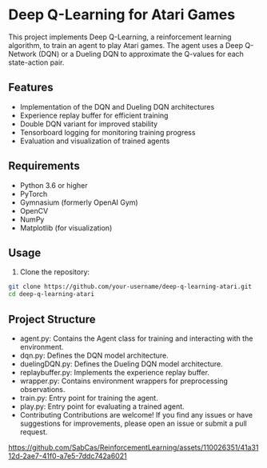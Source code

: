 # Deep Q-Learning for Atari Games

This project implements Deep Q-Learning, a reinforcement learning algorithm, to train an agent to play Atari games. The agent uses a Deep Q-Network (DQN) or a Dueling DQN to approximate the Q-values for each state-action pair.

## Features

- Implementation of the DQN and Dueling DQN architectures
- Experience replay buffer for efficient training
- Double DQN variant for improved stability
- Tensorboard logging for monitoring training progress
- Evaluation and visualization of trained agents

## Requirements

- Python 3.6 or higher
- PyTorch
- Gymnasium (formerly OpenAI Gym)
- OpenCV
- NumPy
- Matplotlib (for visualization)

## Usage

1. Clone the repository:

```bash
git clone https://github.com/your-username/deep-q-learning-atari.git
cd deep-q-learning-atari
```

## Project Structure
- agent.py: Contains the Agent class for training and interacting with the environment.
- dqn.py: Defines the DQN model architecture.
- duelingDQN.py: Defines the Dueling DQN model architecture.
- replaybuffer.py: Implements the experience replay buffer.
- wrapper.py: Contains environment wrappers for preprocessing observations.
- train.py: Entry point for training the agent.
- play.py: Entry point for evaluating a trained agent.
- Contributing
  Contributions are welcome! If you find any issues or have suggestions for improvements, please open an issue or submit a pull request.


https://github.com/SabCas/ReinforcementLearning/assets/110026351/41a3112d-2ae7-41f0-a7e5-7ddc742a6021


